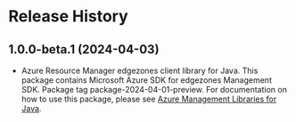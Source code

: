 # Release History

## 1.0.0-beta.1 (2024-04-03)

- Azure Resource Manager edgezones client library for Java. This package contains Microsoft Azure SDK for edgezones Management SDK.  Package tag package-2024-04-01-preview. For documentation on how to use this package, please see [Azure Management Libraries for Java](https://aka.ms/azsdk/java/mgmt).
